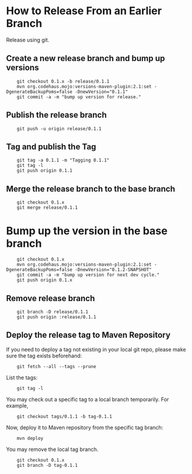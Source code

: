 How to Release From an Earlier Branch
=====================================

Release using git.

## Create a new release branch and bump up versions

        git checkout 0.1.x -b release/0.1.1
        mvn org.codehaus.mojo:versions-maven-plugin:2.1:set -DgenerateBackupPoms=false -DnewVersion="0.1.1"
        git commit -a -m "bump up version for release."

## Publish the release branch

        git push -u origin release/0.1.1

## Tag and publish the Tag

        git tag -a 0.1.1 -m "Tagging 0.1.1"
        git tag -l
        git push origin 0.1.1

## Merge the release branch to the base branch

        git checkout 0.1.x
        git merge release/0.1.1

# Bump up the version in the base branch

        git checkout 0.1.x
        mvn org.codehaus.mojo:versions-maven-plugin:2.1:set -DgenerateBackupPoms=false -DnewVersion="0.1.2-SNAPSHOT"
        git commit -a -m "bump up version for next dev cycle."
        git push origin 0.1.x

## Remove release branch

        git branch -D release/0.1.1
        git push origin :release/0.1.1

## Deploy the release tag to Maven Repository

  If you need to deploy a tag not existing in your local git repo, please make sure the tag exists beforehand:

        git fetch --all --tags --prune

  List the tags:

        git tag -l

  You may check out a specific tag to a local branch temporarily. For example,

        git checkout tags/0.1.1 -b tag-0.1.1

  Now, deploy it to Maven repository from the specific tag branch:

        mvn deploy

  You may remove the local tag branch.

        git checkout 0.1.x
        git branch -D tag-0.1.1
